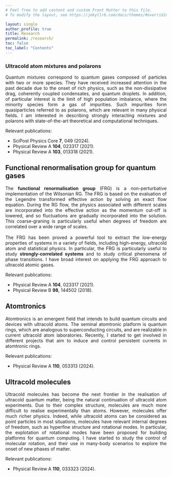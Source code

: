 ```yaml
---
# Feel free to add content and custom Front Matter to this file.
# To modify the layout, see https://jekyllrb.com/docs/themes/#overriding-theme-defaults

layout: single
author_profile: true
title: Research
permalink: /research/
toc: false
toc_label: "Contents"
---
```



### Ultracold atom mixtures and polarons

<div style="text-align: justify">
Quantum mixtures correspond to quantum gases composed of particles with two or more species. They have received increased attention in the past decade due to the onset of rich physics, such as the non-dissipative drag, coherently coupled condensates, and quantum droplets. In addition, of particular interest is the limit of high population imbalance, where the minority species form a gas of impurities. Such impurities form quasiparticles referred to as polarons, which are relevant in many physical fields. I am interested in describing strongly interacting mixtures and polarons with state-of-the-art theoretical and computational techniques. 
</div>

Relevant publications:
* SciPost Physics Core **7**, 049 (2024).
* Physical Review A **104**, 023317 (2021).
* Physical Review A **103**, 013318 (2021).


## Functional renormalisation group for quantum gases

<div style="text-align: justify">
The <b>functional renormalisation group</b> (FRG) is a non-perturbative implementation of the Wilsonian RG. The FRG is based on the evaluation of the Legendre transformed effective action by solving an exact flow equation. During the RG flow, the physics associated with different scales are incorporated into the effective action as the momentum cut-off is lowered, and so fluctuations are gradually incorporated into the solution. This coarse-graning is particularly useful when degrees of freedom are correlated over a wide range of scales.
<br><br>
The FRG has been proved a powerful tool to extract the low-energy properties of systems in a variety of fields, including high-energy, ultracold atom and statistical physics. In particular, the FRG is particularly useful to study <b>strongly-correlated systems</b> and to study critical phenomena of phase transitions. I have broad interest on applying the FRG approach to ultracold atomic gases.
</div>

Relevant publications:
* Physical Review A **104**, 023317 (2021).
* Physical Review B **98**, 144502 (2018).


## Atomtronics

<div style="text-align: justify">
Atomtronics is an emergent field that intends to build quantum circuits and devices with ultracold atoms. The seminal atomtronic platform is quantum rings, which are analogous to superconducting circuits, and are realizable in current ultracold atom laboratories. Recently, I started to get involved in different projects that aim to induce and control persistent currents in atomtronic rings.
</div>

Relevant publications:
* Physical Review A **110**, 053313 (2024).

## Ultracold molecules

<div style="text-align: justify">
Ultracold molecules has become the next frontier in the realisation of ultracold quantum matter, being the natural continuation of ultracold atom experiments. Due to their complex structure, molecules are much more difficult to realise experimentally than atoms. However, molecules offer much richer physics. Indeed, while ultracold atoms can be considered as point particles in most situations, molecules have relevant internal degrees of freedom, such as hyperfine structure and rotational modes. In particular, the explotation of rotational modes have been proposed for building platforms for quantum computing. I have started to study the control of molecular rotation, and their use in many-body scenarios to explore the onset of new phases of matter.
</div>

Relevant publications:
* Physical Review A **110**, 033323 (2024).

